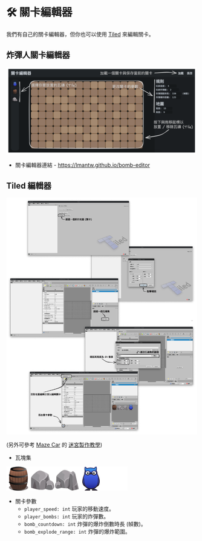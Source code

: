 # 🛠 關卡編輯器
我們有自己的關卡編輯器，但你也可以使用 [Tiled](https://www.mapeditor.org) 來編輯關卡。

## 炸彈人關卡編輯器
![bomb editor guide](./images/bomb_level_editor.png)

* 關卡編輯器連結 - https://lmantw.github.io/bomb-editor

## Tiled 編輯器

![tiled editor guide](./images/tiled_level_editor.png)

(另外可參考 [Maze Car](https://github.com/PAIA-Playful-AI-Arena/Maze_Car) 的 [迷宮製作教學](https://github.com/PAIA-Playful-AI-Arena/Maze_Car/blob/main/map_editor.md))

* 瓦塊集

![tileset](./images/tileset.png)

* 關卡參數
  * `player_speed: int` 玩家的移動速度。
  * `player_bombs: int` 玩家的炸彈數。
  * `bomb_countdown: int` 炸彈的爆炸倒數時長 (幀數)。
  * `bomb_explode_range: int` 炸彈的爆炸範圍。
